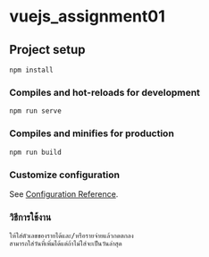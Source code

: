 # vuejs_assignment01

## Project setup
```
npm install
```

### Compiles and hot-reloads for development
```
npm run serve
```

### Compiles and minifies for production
```
npm run build
```

### Customize configuration
See [Configuration Reference](https://cli.vuejs.org/config/).

### วิธีการใช้งาน
```
ให้ใส่ตัวเลขของรายได้และ/หรือรายจ่ายแล้วกดตกลง
สามารถใส่วันที่เพิ่มได้แต่ถ้าไม่ใส่จะเป็นวันล่าสุด
```